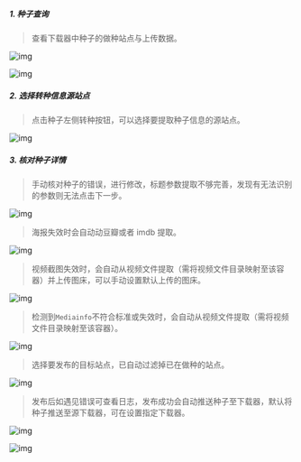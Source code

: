 ##### 1. 种子查询

> 查看下载器中种子的做种站点与上传数据。

![img](https://img1.pixhost.to/images/8549/638633293_pixpin_2025-09-08_17-27-08.png)

![img](https://img1.pixhost.to/images/8549/638633288_pixpin_2025-09-08_17-28-51.png)

##### 2. 选择转种信息源站点

> 点击种子左侧转种按钮，可以选择要提取种子信息的源站点。

![img](https://img1.pixhost.to/images/8549/638633286_pixpin_2025-09-08_17-30-45.png)

##### 3. 核对种子详情

> 手动核对种子的错误，进行修改，标题参数提取不够完善，发现有无法识别的参数则无法点击下一步。

![img](https://img1.pixhost.to/images/8549/638633283_pixpin_2025-09-08_17-32-21.png)

> 海报失效时会自动动豆瓣或者 imdb 提取。

![img](https://img1.pixhost.to/images/8549/638633281_pixpin_2025-09-08_17-32-30.png)

> 视频截图失效时，会自动从视频文件提取（需将视频文件目录映射至该容器）并上传图床，可以手动设置默认上传的图床。

![img](https://img1.pixhost.to/images/8549/638633279_pixpin_2025-09-08_17-34-55.png)

> 检测到`Mediainfo`不符合标准或失效时，会自动从视频文件提取（需将视频文件目录映射至该容器）。

![img](https://img1.pixhost.to/images/8549/638633273_pixpin_2025-09-08_17-35-50.png)

> 选择要发布的目标站点，已自动过滤掉已在做种的站点。

![img](https://img1.pixhost.to/images/8549/638633270_pixpin_2025-09-08_17-36-27.png)

> 发布后如遇见错误可查看日志，发布成功会自动推送种子至下载器，默认将种子推送至源下载器，可在设置指定下载器。

![img](https://img1.pixhost.to/images/8549/638633267_pixpin_2025-09-08_17-37-37.png)

![img](https://img1.pixhost.to/images/8549/638633263_pixpin_2025-09-08_17-47-05.png)
